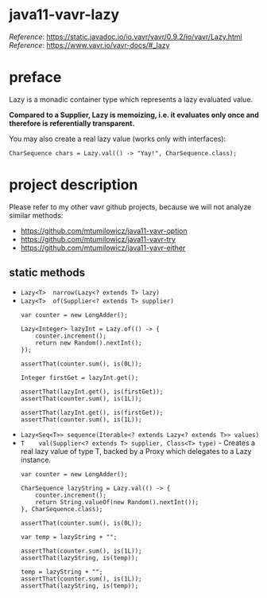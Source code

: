 # java11-vavr-lazy

_Reference_: https://static.javadoc.io/io.vavr/vavr/0.9.2/io/vavr/Lazy.html  
_Reference_: https://www.vavr.io/vavr-docs/#_lazy

# preface
Lazy is a monadic container type which represents a 
lazy evaluated value. 

**Compared to a Supplier, 
Lazy is memoizing, i.e. it evaluates only once and 
therefore is referentially transparent.**

You may also create a real lazy value 
(works only with interfaces):
```
CharSequence chars = Lazy.val(() -> "Yay!", CharSequence.class);
```

# project description
Please refer to my other vavr github projects, because we
will not analyze similar methods:
* https://github.com/mtumilowicz/java11-vavr-option
* https://github.com/mtumilowicz/java11-vavr-try
* https://github.com/mtumilowicz/java11-vavr-either

## static methods
* `Lazy<T>	narrow(Lazy<? extends T> lazy)`
* `Lazy<T>	of(Supplier<? extends T> supplier)`
    ```
    var counter = new LongAdder();

    Lazy<Integer> lazyInt = Lazy.of(() -> {
        counter.increment();
        return new Random().nextInt();
    });
    
    assertThat(counter.sum(), is(0L));

    Integer firstGet = lazyInt.get();

    assertThat(lazyInt.get(), is(firstGet));
    assertThat(counter.sum(), is(1L));

    assertThat(lazyInt.get(), is(firstGet));
    assertThat(counter.sum(), is(1L));
    ```
* `Lazy<Seq<T>>	sequence(Iterable<? extends Lazy<? extends T>> values)`
* `T	val(Supplier<? extends T> supplier, Class<T> type)` - 
Creates a real lazy value of type T, backed by a Proxy which delegates to a Lazy instance.
    ```
    var counter = new LongAdder();
    
    CharSequence lazyString = Lazy.val(() -> {
        counter.increment();
        return String.valueOf(new Random().nextInt());
    }, CharSequence.class);
    
    assertThat(counter.sum(), is(0L));
    
    var temp = lazyString + "";
    
    assertThat(counter.sum(), is(1L));
    assertThat(lazyString, is(temp));
    
    temp = lazyString + "";
    assertThat(counter.sum(), is(1L));
    assertThat(lazyString, is(temp));
    ```
